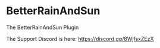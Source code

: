 # BetterRainAndSun
The BetterRainAndSun Plugin

The Support Discord is here: https://discord.gg/8WjfsxZEzX
